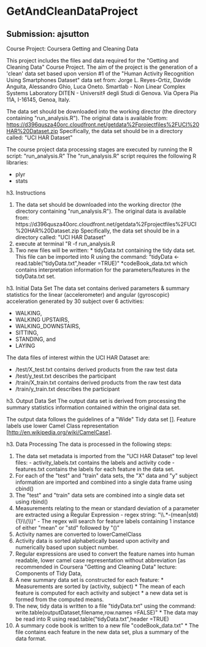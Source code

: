 GetAndCleanDataProject
======================
Submission: ajsutton
----------------------
Course Project: Coursera Getting and Cleaning Data

This project includes the files and data required for the "Getting and Cleaning Data" Course Project.
The aim of the project is the generation of a 'clean' data set based upon version #1 of the "Human Activity Recognition Using Smartphones Dataset" data set from:
Jorge L. Reyes-Ortiz, Davide Anguita, Alessandro Ghio, Luca Oneto.
Smartlab - Non Linear Complex Systems Laboratory
DITEN - Universit‡ degli Studi di Genova.
Via Opera Pia 11A, I-16145, Genoa, Italy. 

The data set should be downloaded into the working director (the directory containing "run_analysis.R"). The original data is available from: 
https://d396qusza40orc.cloudfront.net/getdata%2Fprojectfiles%2FUCI%20HAR%20Dataset.zip
Specifically, the data set should be in a directory called: "UCI HAR Dataset"

The course project data processing stages are executed by running the R script: "run_analysis.R"
The "run_analysis.R" script requires the following R libraries:
- plyr
- stats

h3. Instructions
<ol>
<li> The data set should be downloaded into the working director (the directory containing "run_analysis.R"). The original data is available from: 
https://d396qusza40orc.cloudfront.net/getdata%2Fprojectfiles%2FUCI%20HAR%20Dataset.zip
Specifically, the data set should be in a directory called: "UCI HAR Dataset" </li>

<li>execute at terminal "R -f run_analysis.R </li>

<li>Two new files will be written:
  * tidyData.txt containing the tidy data set. This file can be imported into R using the command: "tidyData <- read.table("tidyData.txt",header =TRUE)"
  *codeBook_data.txt which contains interpretation information for the parameters/features in the tidyData.txt set.
</li>
</ol>

h3.  Initial Data Set
The data set contains derived parameters & summary statistics for the linear (accelerometer) and angular (gyroscopic) acceleration generated by 30 subject over 6 activities: 
- WALKING, 
- WALKING UPSTAIRS,
- WALKING_DOWNSTAIRS,
- SITTING,
- STANDING, and
- LAYING 
 
The data files of interest within the UCI HAR Dataset are:
- /test/X_test.txt contains derived products from the raw test data
- /test/y_test.txt describes the participant
- /train/X_train.txt contains derived products from the raw test data
- /train/y_train.txt describes the participant

h3.  Output Data Set
The output data set is derived from processing the summary statistics information contained within the original data set.
 
The output data follows the guidelines of a "Wide" Tidy data set []. 
Feature labels use lower Camel Class representation [http://en.wikipedia.org/wiki/CamelCase].
  
 
h3.  Data Processing
The data is processed in the following steps:
<ol>
<li> The data set metadata is imported from the "UCI HAR Dataset" top level files:
  - activity_labels.txt contains the labels and activity code
  - features.txt contains the labels for each feature in the data set.
  </li>
<li> For each of the "test" and "train" data sets, the "X" data and "y" subject information are imported and combined into a single data frame using cbind()</li>
<li> The "test" and "train" data sets are combined into a single data set using rbind()</li>
<li> Measurements relating to the mean or standard deviation of a parameter are extracted using a Regular Expression
  - regex string: "\\.*-(mean|std){1}\\(\\)" 
  - The regex will search for feature labels containing 1 instance of either "mean" or "std" followed by "()"
</li>
<li> Activity names are converted to lowerCamelClass</li>
<li> Activity data is sorted alphabetically based upon activity and numerically based upon subject number.</li>
<li> Regular expressions are used to convert the feature names into human readable, lower camel case representation without abbreviation [as recommended in Coursera "Getting and Cleaning Data" lecture: Components of Tidy Data,  </li>
<li> A new summary data set is constructed for each feature: 
  * Measurements are sorted by (activity, subject)
  * The mean of each feature is computed for each activity and subject
  * a new data set is formed from the computed means.
  </li>
<li> The new, tidy data is written to a file "tidyData.txt" using the command:
  write.table(outputDataset,filename,row.names =FALSE)"
  * The data may be read into R using 
  read.table("tidyData.txt",header =TRUE)
  </li>
<li> A summary code book is written to a new file "codeBook_data.txt"
  * The file contains each feature in the new data set, plus a summary of the data format.
  </li>
</ol>